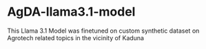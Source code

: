 # AgDA-llama3.1-model
This Llama 3.1 Model was finetuned on custom synthetic dataset on Agrotech related topics in the vicinity of Kaduna

